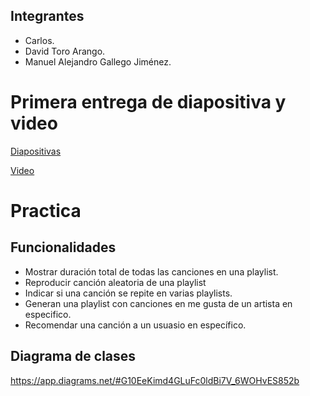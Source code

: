 ## Integrantes

- Carlos.
- David Toro Arango.
- Manuel Alejandro Gallego Jiménez.

# Primera entrega de diapositiva y video
[Diapositivas](https://docs.google.com/presentation/d/1Aygv3Yy-H5lZ9TS758QwRc6S68pJznH9/edit?usp=sharing&ouid=105850236916942973495&rtpof=true&sd=true)

[Video](https://drive.google.com/file/d/1Av6rZAL1PsDwyk9Ba84ucZVTbWDAS9Au/view?usp=sharing)
# Practica

## Funcionalidades
- Mostrar duración total de todas las canciones en una playlist.
- Reproducir canción aleatoria de una playlist
- Indicar si una canción se repite en varias playlists.
- Generan una playlist con canciones en me gusta de un artista en especifico.
- Recomendar una canción a un usuasio en específico.

## Diagrama de clases
https://app.diagrams.net/#G10EeKimd4GLuFc0ldBi7V_6WOHvES852b
